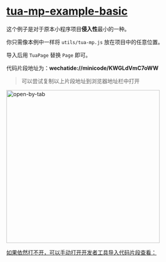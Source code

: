 # [tua-mp-example-basic]((https://github.com/tuateam/tua-mp/tree/master/examples/basic))
这个例子是对于原本小程序项目**侵入性**最小的一种。

你只需像本例中一样将 `utils/tua-mp.js` 放在项目中的任意位置。

导入后用 `TuaPage` 替换 `Page` 即可。

代码片段地址为：**wechatide://minicode/KWGLdVmC7oWW**

> 可以尝试复制以上片段地址到浏览器地址栏中打开

<image src="../../docs/.vuepress/public/open-by-tab.png" width="400" alt="open-by-tab" />

[如果依然打不开，可以手动打开开发者工具导入代码片段查看：](https://developers.weixin.qq.com/miniprogram/dev/devtools/minicode.html)
